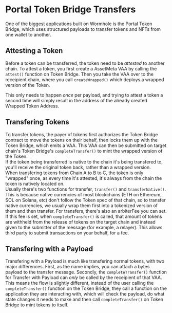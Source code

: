 # Portal Token Bridge Transfers

One of the biggest applications built on Wormhole is the Portal Token Bridge, which uses structured payloads to transfer tokens and NFTs from one wallet to another. 

## Attesting a Token
Before a token can be transferred, the token need to be *attested* to another chain. To attest a token, you first create a AssetMeta VAA by calling the `attest()` function on Token Bridge. Then you take the VAA over to the receipient chain, where you call `createWrapped()` which deploys a wrapped version of the Token.

This only needs to happen *once* per payload, and trying to attest a token a second time will simply result in the address of the already created Wrapped Token Address.

## Transfering Tokens
To transfer tokens, the payer of tokens first authorizes the Token Bridge contract to move the tokens on their behalf, then locks them up with the Token Bridge, which emits a VAA. This VAA can then be submitted on target chain's Token Bridge's `completeTransfer()` to mint the wrapped version of the Token.   
If the token being transferred is native to the chain it's being transfered to, you'll receive the original token back, rather than a wrapped version.   
When transfering tokens from Chain A to B to C, the token is only "wrapped" once, as every time it's attested, it's always from the chain the token is natively located on.   
Usually there's two functions for transfer, `transfer()` and `transferNative()`. This is because native currencies of most blockchains (ETH on Ethereum, SOL on Solana, etc) don't follow the Token spec of that chain, so to transfer native currencies, we usually wrap them first into a tokenized version of them and then transfer.
For transfers, there's also an arbiterFee you can set. If this fee is set, when `completeTransfer()` is called, that amount of tokens are withheld from the release of tokens on the target chain and instead given to the submitter of the message (for example, a relayer). This allows third party to submit transactions on your behalf, for a fee.

## Transfering with a Payload
Transfering with a Payload is much like transfering normal tokens, with two major differences. First, as the name implies, you can attach a bytes payload to the transfer message. Secondly, the `completeTransfer()` function for Transfer with Payload can *only* be called by the receipient of that VAA. This means the flow is slightly different, instead of the user calling the `completeTransfer()` function on the Token Bridge, they call a function on the application they are interacting with, which will check the payload, do what state changes it needs to make and then call `completeTransfer()` on Token Bridge to mint tokens to itself. 